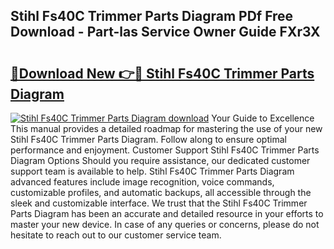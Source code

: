## Stihl Fs40C Trimmer Parts Diagram PDf Free Download - Part-las Service Owner Guide FXr3X

# <h2><a href="http://dfpc9b1.blite.top/?on=Stihl+Fs40C+Trimmer+Parts+Diagram">🔗Download New 👉🔴 Stihl Fs40C Trimmer Parts Diagram</a></h2>

[![Stihl Fs40C Trimmer Parts Diagram download](https://i.imgur.com/lujVjoI.png)](http://dfpc9b1.blite.top/?on=Stihl+Fs40C+Trimmer+Parts+Diagram)
Your Guide to Excellence This manual provides a detailed roadmap for mastering the use of your new Stihl Fs40C Trimmer Parts Diagram. Follow along to ensure optimal performance and enjoyment. Customer Support Stihl Fs40C Trimmer Parts Diagram Options Should you require assistance, our dedicated customer support team is available to help. Stihl Fs40C Trimmer Parts Diagram advanced features include image recognition, voice commands, customizable profiles, and automatic backups, all accessible through the sleek and customizable interface. We trust that the Stihl Fs40C Trimmer Parts Diagram has been an accurate and detailed resource in your efforts to master your new device. In case of any queries or concerns, please do not hesitate to reach out to our customer service team.
